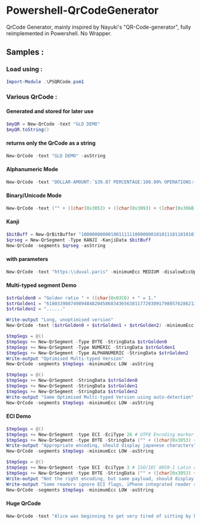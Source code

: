 # Powershell-QrCodeGenerator
QrCode Generator, mainly inspired by Nayuki's "QR-Code-generator", fully reimplemented in Powershell. No Wrapper.

## Samples :

### Load using :
```powershell
Import-Module .\PSQRCode.psm1
```

### Various QrCode :

#### Generated and stored for later use
```powershell
$myQR = New-QrCode -text "GLD DEMO"
$myQR.toString()
```

#### returns only the QrCode as a string
```powershell
New-QrCode -text "GLD DEMO" -asString
```

#### Alphanumeric Mode
```powershell
New-QrCode -text "DOLLAR-AMOUNT:`$39.87 PERCENTAGE:100.00% OPERATIONS:+-*/" -asString
```

#### Binary/Unicode Mode
```powershell
New-QrCode -text ("" + ([char]0x3053) + ([char]0x3093) + ([char]0x306B) + ([char]0x3061) + ([char]0x0077) + ([char]0x0061) + ([char]0x3001) + ([char]0x4E16) + ([char]0x754C) + ([char]0xFF01) + ([char]0x0020) + ([char]0x03B1) + ([char]0x03B2) + ([char]0x03B3) + ([char]0x03B4)) -asString
```

#### Kanji
```powershell
$bitBuff = New-QrBitBuffer "1000000000010011111100000001010111011010101011010111"
$qrseg = New-QrSegment -Type KANJI -KanjiData $bitBuff
New-QrCode -segments $qrseg -asString
```

#### with parameters
```powershell
New-QrCode -text "https:\\duval.paris" -minimumEcc MEDIUM -disalowEccUpgrade -asString
```

#### Multi-typed segment Demo
```powershell
$strGolden0 = "Golden ratio " + ([char]0x03C6) + " = 1."
$strGolden1 = "6180339887498948482045868343656381177203091798057628621354486227052604628189024497072072041893911374"
$strGolden2 = "......"

Write-output "Long, unoptimised version"
New-QrCode -text ($strGolden0 + $strGolden1 + $strGolden2) -minimumEcc LOW -asString

$tmpSegs = @()
$tmpSegs += New-QrSegment -Type BYTE -StringData $strGolden0
$tmpSegs += New-QrSegment -Type NUMERIC -StringData $strGolden1
$tmpSegs += New-QrSegment -Type ALPHANUMERIC -StringData $strGolden2
Write-output "Optimised Multi-typed Version"
New-QrCode -segments $tmpSegs -minimumEcc LOW -asString

$tmpSegs = @()
$tmpSegs += New-QrSegment -StringData $strGolden0
$tmpSegs += New-QrSegment -StringData $strGolden1
$tmpSegs += New-QrSegment -StringData $strGolden2
Write-output "Same Optimised Multi-typed Version using auto-detection"
New-QrCode -segments $tmpSegs -minimumEcc LOW -asString
```

#### ECI Demo
```powershell
$tmpSegs = @()
$tmpSegs += New-QrSegment -type ECI -EciType 26 # UTF8 Encoding marker
$tmpSegs += New-QrSegment -type BYTE -StringData ("" + ([char]0x3053) + ([char]0x3093) + ([char]0x306B) + ([char]0x3061))
Write-output "Appropriate encoding, should display japanese characters"
New-QrCode -segments $tmpSegs -minimumEcc LOW -asString

$tmpSegs = @()
$tmpSegs += New-QrSegment -type ECI -EciType 3 # ISO/IEC 8859-1 Latin alphabet No. 1
$tmpSegs += New-QrSegment -type BYTE -StringData ("" + ([char]0x3053) + ([char]0x3093) + ([char]0x306B) + ([char]0x3061))
Write-output "Not the right encoding, but same payload, should display garbled characters"
Write-output "Some readers ignore ECI flags, iPhone integrated reader seems to abide them"
New-QrCode -segments $tmpSegs -minimumEcc LOW -asString
```

#### Huge QrCode
```powershell
New-QrCode -text "Alice was beginning to get very tired of sitting by her sister on the bank, and of having nothing to do: once or twice she had peeped into the book her sister was reading, but it had no pictures or conversations in it, 'and what is the use of a book,' thought Alice 'without pictures or conversations?' So she was considering in her own mind (as well as she could, for the hot day made her feel very sleepy and stupid), whether the pleasure of making a daisy-chain would be worth the trouble of getting up and picking the daisies, when suddenly a White Rabbit with pink eyes ran close by her." -minimumEcc HIGH -asString
```
